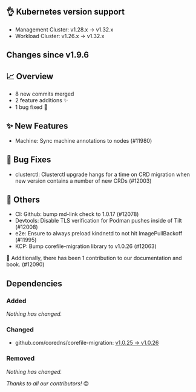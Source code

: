 ## 👌 Kubernetes version support

- Management Cluster: v1.28.x -> v1.32.x
- Workload Cluster: v1.26.x -> v1.32.x

## Changes since v1.9.6
## :chart_with_upwards_trend: Overview
- 8 new commits merged
- 2 feature additions ✨
- 1 bug fixed 🐛

## :sparkles: New Features
- Machine: Sync machine annotations to nodes (#11980)

## :bug: Bug Fixes
- clusterctl: Clusterctl upgrade hangs for a time on CRD migration when new version contains a number of new CRDs (#12003)

## :seedling: Others
- CI: Github: bump md-link check to 1.0.17 (#12078)
- Devtools: Disable TLS verification for Podman pushes inside of Tilt (#12008)
- e2e: Ensure to always preload kindnetd to not hit ImagePullBackoff (#11995)
- KCP: Bump corefile-migration library to v1.0.26 (#12063)

:book: Additionally, there has been 1 contribution to our documentation and book. (#12090) 

## Dependencies

### Added
_Nothing has changed._

### Changed
- github.com/coredns/corefile-migration: [v1.0.25 → v1.0.26](https://github.com/coredns/corefile-migration/compare/v1.0.25...v1.0.26)

### Removed
_Nothing has changed._

_Thanks to all our contributors!_ 😊
